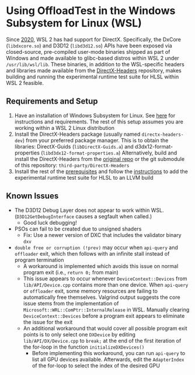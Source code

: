 # Using OffloadTest in the Windows Subsystem for Linux (WSL)

Since [2020](https://devblogs.microsoft.com/directx/directx-heart-linux/), WSL 2 has had support for DirectX.
Specifically, the DxCore (`libdxcore.so`) and D3D12 (`libd3d12.so`) APIs have been exposed via closed-source, pre-compiled user-mode binaries shipped as part of Windows and made available to glibc-based distros within WSL 2 under `/usr/lib/wsl/lib`.
These binaries, in addition to the WSL-specific headers and libraries made available from the [DirectX-Headers](https://github.com/microsoft/DirectX-Headers) repository, makes building and running the experimental runtime test suite for HLSL within WSL 2 feasible.

## Requirements and Setup

1. Have an installation of Windows Subsystem for Linux. See [here](https://learn.microsoft.com/en-us/windows/wsl/install) for instructions and requirements. The rest of this setup assumes you are working within a WSL 2 Linux distribution
1. Install the DirectX-Headers package (usually named `directx-headers-dev`) from your preferred package manager.
This is to obtain the libraries: DirectX-Guids (`libDirectX-Guids.a`) and d3dx12-format-properties (`libd3dx12-format-properties.a`)
Alternatively, build and install the DirectX-Headers from the [original repo](https://github.com/microsoft/DirectX-Headers) or the git submodule of this repository: `third-party/DirectX-Headers`
1. Install the rest of the [prerequisites](https://github.com/llvm-beanz/offload-test-suite/tree/main?tab=readme-ov-file#prerequisites) and follow the [instructions](https://github.com/llvm-beanz/offload-test-suite/tree/main?tab=readme-ov-file#adding-to-llvm-build) to add the experimental runtime test suite for HLSL to an LLVM build

## Known Issues

- The D3D12 Debug Layer does not appear to work within WSL. (`D3D12GetDebugInterface` causes a segfault when called.)
  - Good luck debugging!
- PSOs can fail to be created due to unsigned shaders
  - Fix: Use a newer version of DXC that includes the validator binary `dxv`
- `double free or corruption (!prev)` may occur when `api-query` and `offloader` exit, which then follows with an infinite stall instead of program termination
  - A workaround is implemented which avoids this issue on normal program exit (i.e., `return 0;` from main)
  - This issue appears to occur whenever `DeviceContext::Devices` from `lib/API/Device.cpp` contains more than one device.
    When `api-query` or `offloader` exit, some memory resources are failing to automatically free themselves.
    Valgrind output suggests the core issue stems from the implementation of `Microsoft::WRL::ComPtr::InternalRelease` in WSL.
    Manually clearing `DeviceContext::Devices` before a program exit appears to eliminate the issue for the exit
  - An additional workaround that would cover all possible program exit points is to only select one `DXDevice` by editing `lib/API/DX/Device.cpp` to `break;` at the end of the first iteration of the for-loop in the function `initializeDXDevices()`
    - Before implementing this workaround, you can run `api-query` to list all GPU devices available. Afterwards, edit the `AdapterIndex` of the for-loop to select the index of the desired GPU

